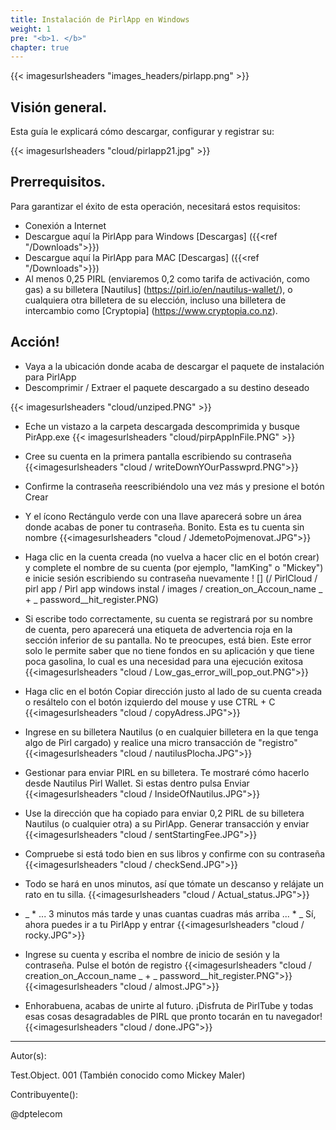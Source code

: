 ```yaml
---
title: Instalación de PirlApp en Windows 
weight: 1
pre: "<b>1. </b>"
chapter: true
---
```


{{< imagesurlsheaders "images_headers/pirlapp.png" >}}



## Visión general.

Esta guía le explicará cómo descargar, configurar y registrar su:


{{< imagesurlsheaders "cloud/pirlapp21.jpg" >}}


## Prerrequisitos.

Para garantizar el éxito de esta operación, necesitará estos requisitos:

* Conexión a Internet
* Descargue aquí la PirlApp para Windows [Descargas] ({{<ref "/Downloads">}})
* Descargue aquí la PirlApp para MAC [Descargas] ({{<ref "/Downloads">}})
* Al menos 0,25 PIRL (enviaremos 0,2 como tarifa de activación, como gas) a su billetera [Nautilus] (https://pirl.io/en/nautilus-wallet/), o cualquiera otra billetera de su elección, incluso una billetera de intercambio como [Cryptopia] (https://www.cryptopia.co.nz).

## Acción!

* Vaya a la ubicación donde acaba de descargar el paquete de instalación para PirlApp
* Descomprimir / Extraer el paquete descargado a su destino deseado

{{< imagesurlsheaders "cloud/unziped.PNG"  >}}
* Eche un vistazo a la carpeta descargada descomprimida y busque PirApp.exe
{{< imagesurlsheaders "cloud/pirpAppInFile.PNG"  >}}
* Cree su cuenta en la primera pantalla escribiendo su contraseña
{{<imagesurlsheaders "cloud / writeDownYOurPasswprd.PNG">}}
* Confirme la contraseña reescribiéndolo una vez más y presione el botón Crear
* Y el ícono Rectángulo verde con una llave aparecerá sobre un área donde acabas de poner tu contraseña. Bonito. Esta es tu cuenta sin nombre
{{<imagesurlsheaders "cloud / JdemetoPojmenovat.JPG">}}
* Haga clic en la cuenta creada (no vuelva a hacer clic en el botón crear) y complete el nombre de su cuenta (por ejemplo, "IamKing" o "Mickey") e inicie sesión escribiendo su contraseña nuevamente
! [] (/ PirlCloud / pirl app / Pirl app windows instal / images / creation_on_Accoun_name _ + _ password__hit_register.PNG)
* Si escribe todo correctamente, su cuenta se registrará por su nombre de cuenta, pero aparecerá una etiqueta de advertencia roja en la sección inferior de su pantalla. No te preocupes, está bien. Este error solo le permite saber que no tiene fondos en su aplicación y que tiene poca gasolina, lo cual es una necesidad para una ejecución exitosa
{{<imagesurlsheaders "cloud / Low_gas_error_will_pop_out.PNG">}}
* Haga clic en el botón Copiar dirección justo al lado de su cuenta creada o resáltelo con el botón izquierdo del mouse y use CTRL + C
{{<imagesurlsheaders "cloud / copyAdress.JPG">}}
* Ingrese en su billetera Nautilus (o en cualquier billetera en la que tenga algo de Pirl cargado) y realice una micro transacción de "registro"
{{<imagesurlsheaders "cloud / nautilusPlocha.JPG">}}
* Gestionar para enviar PIRL en su billetera. Te mostraré cómo hacerlo desde Nautilus Pirl Wallet. Si estas dentro pulsa Enviar
{{<imagesurlsheaders "cloud / InsideOfNautilus.JPG">}}
* Use la dirección que ha copiado para enviar 0,2 PIRL de su billetera Nautilus (o cualquier otra) a su PirlApp. Generar transacción y enviar
{{<imagesurlsheaders "cloud / sentStartingFee.JPG">}}

* Compruebe si está todo bien en sus libros y confirme con su contraseña
{{<imagesurlsheaders "cloud / checkSend.JPG">}}
* Todo se hará en unos minutos, así que tómate un descanso y relájate un rato en tu silla.
{{<imagesurlsheaders "cloud / Actual_status.JPG">}}
* _ * ... 3 minutos más tarde y unas cuantas cuadras más arriba ... * _ Sí, ahora puedes ir a tu PirlApp y entrar
{{<imagesurlsheaders "cloud / rocky.JPG">}}
* Ingrese su cuenta y escriba el nombre de inicio de sesión y la contraseña. Pulse el botón de registro
{{<imagesurlsheaders "cloud / creation_on_Accoun_name _ + _ password__hit_register.PNG">}}
{{<imagesurlsheaders "cloud / almost.JPG">}}
* Enhorabuena, acabas de unirte al futuro. ¡Disfruta de PirlTube y todas esas cosas desagradables de PIRL que pronto tocarán en tu navegador!
{{<imagesurlsheaders "cloud / done.JPG">}}



---

Autor(s):

Test.Object. 001 (También conocido como Mickey Maler)

Contribuyente():

@dptelecom
